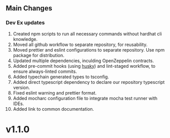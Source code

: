 ## Main Changes
### Dev Ex updates
1. Created npm scripts to run all necessary commands without hardhat cli knowledge.
1. Moved all github workflow to separate repository, for reusability.
1. Moved prettier and eslint configurations to separate repository. Use npm package for distribution.
1. Updated multiple dependencies, inculding OpenZeppelin contracts.
1. Added pre-commit hooks (using [husky](https://github.com/typicode/husky)) and lint-staged workflow, to ensure always-linted commits.
1. Added typechain generated types to tsconfig.
1. Added direct typescript dependency to declare our repository typescript version.
1. Fixed eslint warning and prettier format.
1. Added mocharc configuration file to integrate mocha test runner with IDEs.
1. Added link to common documentation.
# v1.1.0
